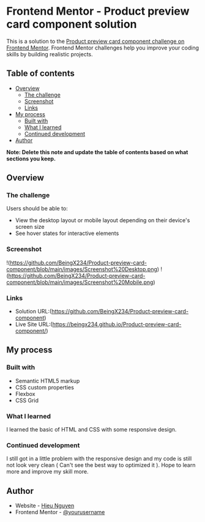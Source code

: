 # Frontend Mentor - Product preview card component solution

This is a solution to the [Product preview card component challenge on Frontend Mentor](https://www.frontendmentor.io/challenges/product-preview-card-component-GO7UmttRfa). Frontend Mentor challenges help you improve your coding skills by building realistic projects. 

## Table of contents

- [Overview](#overview)
  - [The challenge](#the-challenge)
  - [Screenshot](#screenshot)
  - [Links](#links)
- [My process](#my-process)
  - [Built with](#built-with)
  - [What I learned](#what-i-learned)
  - [Continued development](#continued-development)
- [Author](#author)

**Note: Delete this note and update the table of contents based on what sections you keep.**

## Overview

### The challenge

Users should be able to:

- View the desktop layout or mobile layout depending on their device's screen size
- See hover states for interactive elements

### Screenshot

!(https://github.com/BeingX234/Product-preview-card-component/blob/main/images/Screenshot%20Desktop.png)
!(https://github.com/BeingX234/Product-preview-card-component/blob/main/images/Screenshot%20Mobile.png)

### Links

- Solution URL:(https://github.com/BeingX234/Product-preview-card-component)
- Live Site URL:(https://beingx234.github.io/Product-preview-card-component/)

## My process

### Built with

- Semantic HTML5 markup
- CSS custom properties
- Flexbox
- CSS Grid

### What I learned

I learned the basic of HTML and CSS with some responsive design. 

### Continued development

I still got in a little problem with the responsive design and my code is still not look very clean ( Can't see the best way to optimized it ). Hope to learn more and improve my skill more.

## Author

- Website - [Hieu Nguyen](https://github.com/BeingX234)
- Frontend Mentor - [@yourusername](https://www.frontendmentor.io/profile/yourusername)

